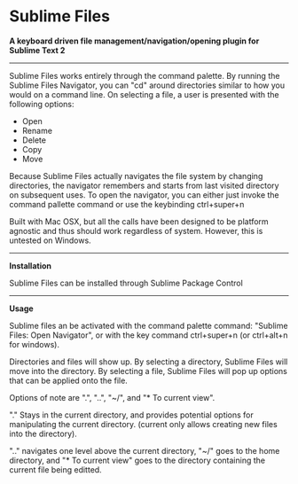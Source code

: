Sublime Files
=============

__A keyboard driven file management/navigation/opening plugin for Sublime Text 2__

------------

Sublime Files works entirely through the command palette. By running the
Sublime Files Navigator, you can "cd" around directories similar to how
you would on a command line. On selecting a file, a user is presented with 
the following options:


* Open
* Rename
* Delete
* Copy
* Move


Because Sublime Files actually navigates the file system by changing directories,
the navigator remembers and starts from last visited directory on subsequent uses.
To open the navigator, you can either just invoke the command pallette command or
use the keybinding ctrl+super+n 


Built with Mac OSX, but all the calls have been designed to be platform agnostic and thus should work
regardless of system. However, this is untested on Windows.

----------

__Installation__

Sublime Files can be installed through Sublime Package Control

----------

__Usage__

Sublime files an be activated with the command palette command: "Sublime Files: Open Navigator", or with
the key command ctrl+super+n (or ctrl+alt+n for windows).

Directories and files will show up. By selecting a directory, Sublime Files will move into the directory.
By selecting a file, Sublime Files will pop up options that can be applied onto the file.

Options of note are ".", "..", "~/", and "\* To current view". 

"." Stays in the current directory, and provides potential options for manipulating the current directory. 
(current only allows creating new files into the directory).

".." navigates one level above the current directory, "~/" goes to the home directory, and "\* To current view" goes to the directory containing the current file being editted.
